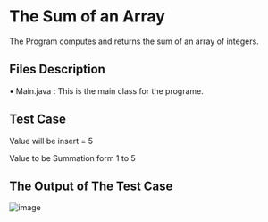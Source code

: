 # The Sum of an Array

The Program computes and returns the sum of an array of integers.

## Files Description

• Main.java : This is the main class for the programe.

## Test Case

Value will be insert = 5

Value to be Summation form 1 to 5

## The Output of The Test Case

![image](https://user-images.githubusercontent.com/105172397/233027383-98c3f08c-4a8b-45b7-9a24-06a096be535b.png)
